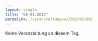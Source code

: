 ```yaml
---
layout: single
title: "08.01.2015"
permalink: /veranstaltungen/2015/01/08/
---
```


Keine Veranstaltung an diesem Tag.
